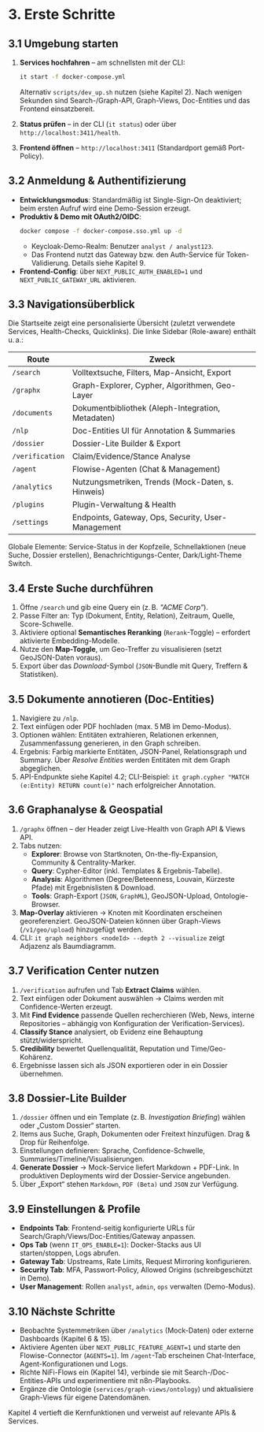 # 3. Erste Schritte

## 3.1 Umgebung starten

1. **Services hochfahren** – am schnellsten mit der CLI:
   ```bash
   it start -f docker-compose.yml
   ```
   Alternativ `scripts/dev_up.sh` nutzen (siehe Kapitel 2). Nach wenigen Sekunden sind Search-/Graph-API, Graph-Views, Doc-Entities und das Frontend einsatzbereit.

2. **Status prüfen** – in der CLI (`it status`) oder über `http://localhost:3411/health`.

3. **Frontend öffnen** – `http://localhost:3411` (Standardport gemäß Port-Policy).

## 3.2 Anmeldung & Authentifizierung

- **Entwicklungsmodus**: Standardmäßig ist Single-Sign-On deaktiviert; beim ersten Aufruf wird eine Demo-Session erzeugt.
- **Produktiv & Demo mit OAuth2/OIDC**:
  ```bash
  docker compose -f docker-compose.sso.yml up -d
  ```
  - Keycloak-Demo-Realm: Benutzer `analyst / analyst123`. 
  - Das Frontend nutzt das Gateway bzw. den Auth-Service für Token-Validierung. Details siehe Kapitel 9.
- **Frontend-Config**: über `NEXT_PUBLIC_AUTH_ENABLED=1` und `NEXT_PUBLIC_GATEWAY_URL` aktivieren.

## 3.3 Navigationsüberblick

Die Startseite zeigt eine personalisierte Übersicht (zuletzt verwendete Services, Health-Checks, Quicklinks). Die linke Sidebar (Role-aware) enthält u. a.:

| Route | Zweck |
| ----- | ----- |
| `/search` | Volltextsuche, Filters, Map-Ansicht, Export |
| `/graphx` | Graph-Explorer, Cypher, Algorithmen, Geo-Layer |
| `/documents` | Dokumentbibliothek (Aleph-Integration, Metadaten) |
| `/nlp` | Doc-Entities UI für Annotation & Summaries |
| `/dossier` | Dossier-Lite Builder & Export |
| `/verification` | Claim/Evidence/Stance Analyse |
| `/agent` | Flowise-Agenten (Chat & Management) |
| `/analytics` | Nutzungsmetriken, Trends (Mock-Daten, s. Hinweis) |
| `/plugins` | Plugin-Verwaltung & Health |
| `/settings` | Endpoints, Gateway, Ops, Security, User-Management |

Globale Elemente: Service-Status in der Kopfzeile, Schnellaktionen (neue Suche, Dossier erstellen), Benachrichtigungs-Center, Dark/Light-Theme Switch.

## 3.4 Erste Suche durchführen

1. Öffne `/search` und gib eine Query ein (z. B. *"ACME Corp"*).
2. Passe Filter an: Typ (Dokument, Entity, Relation), Zeitraum, Quelle, Score-Schwelle.
3. Aktiviere optional **Semantisches Reranking** (`Rerank`-Toggle) – erfordert aktivierte Embedding-Modelle.
4. Nutze den **Map-Toggle**, um Geo-Treffer zu visualisieren (setzt GeoJSON-Daten voraus).
5. Export über das *Download*-Symbol (`JSON`-Bundle mit Query, Treffern & Statistiken).

## 3.5 Dokumente annotieren (Doc-Entities)

1. Navigiere zu `/nlp`.
2. Text einfügen oder PDF hochladen (max. 5 MB im Demo-Modus).
3. Optionen wählen: Entitäten extrahieren, Relationen erkennen, Zusammenfassung generieren, in den Graph schreiben.
4. Ergebnis: Farbig markierte Entitäten, JSON-Panel, Relationsgraph und Summary. Über *Resolve Entities* werden Entitäten mit dem Graph abgeglichen.
5. API-Endpunkte siehe Kapitel 4.2; CLI-Beispiel: `it graph.cypher "MATCH (e:Entity) RETURN count(e)"` nach erfolgreicher Annotation.

## 3.6 Graphanalyse & Geospatial

1. `/graphx` öffnen – der Header zeigt Live-Health von Graph API & Views API.
2. Tabs nutzen:
   - **Explorer**: Browse von Startknoten, On-the-fly-Expansion, Community & Centrality-Marker.
   - **Query**: Cypher-Editor (inkl. Templates & Ergebnis-Tabelle).
   - **Analysis**: Algorithmen (Degree/Beteenness, Louvain, Kürzeste Pfade) mit Ergebnislisten & Download.
   - **Tools**: Graph-Export (`JSON`, `GraphML`), GeoJSON-Upload, Ontologie-Browser.
3. **Map-Overlay** aktivieren → Knoten mit Koordinaten erscheinen georeferenziert. GeoJSON-Dateien können über Graph-Views (`/v1/geo/upload`) hinzugefügt werden.
4. CLI: `it graph neighbors <nodeId> --depth 2 --visualize` zeigt Adjazenz als Baumdiagramm.

## 3.7 Verification Center nutzen

1. `/verification` aufrufen und Tab **Extract Claims** wählen.
2. Text einfügen oder Dokument auswählen → Claims werden mit Confidence-Werten erzeugt.
3. Mit **Find Evidence** passende Quellen recherchieren (Web, News, interne Repositories – abhängig von Konfiguration der Verification-Services).
4. **Classify Stance** analysiert, ob Evidenz eine Behauptung stützt/widerspricht.
5. **Credibility** bewertet Quellenqualität, Reputation und Time/Geo-Kohärenz.
6. Ergebnisse lassen sich als JSON exportieren oder in ein Dossier übernehmen.

## 3.8 Dossier-Lite Builder

1. `/dossier` öffnen und ein Template (z. B. *Investigation Briefing*) wählen oder „Custom Dossier“ starten.
2. Items aus Suche, Graph, Dokumenten oder Freitext hinzufügen. Drag & Drop für Reihenfolge.
3. Einstellungen definieren: Sprache, Confidence-Schwelle, Summaries/Timeline/Visualisierungen.
4. **Generate Dossier** → Mock-Service liefert Markdown + PDF-Link. In produktiven Deployments wird der Dossier-Service angebunden.
5. Über „Export“ stehen `Markdown`, `PDF (Beta)` und `JSON` zur Verfügung.

## 3.9 Einstellungen & Profile

- **Endpoints Tab**: Frontend-seitig konfigurierte URLs für Search/Graph/Views/Doc-Entities/Gateway anpassen.
- **Ops Tab** (wenn `IT_OPS_ENABLE=1`): Docker-Stacks aus UI starten/stoppen, Logs abrufen.
- **Gateway Tab**: Upstreams, Rate Limits, Request Mirroring konfigurieren.
- **Security Tab**: MFA, Passwort-Policy, Allowed Origins (schreibgeschützt in Demo).
- **User Management**: Rollen `analyst`, `admin`, `ops` verwalten (Demo-Modus).

## 3.10 Nächste Schritte

- Beobachte Systemmetriken über `/analytics` (Mock-Daten) oder externe Dashboards (Kapitel 6 & 15).
- Aktiviere Agenten über `NEXT_PUBLIC_FEATURE_AGENT=1` und starte den Flowise-Connector (`AGENTS=1`). Im `/agent`-Tab erscheinen Chat-Interface, Agent-Konfigurationen und Logs.
- Richte NiFi-Flows ein (Kapitel 14), verbinde sie mit Search-/Doc-Entities-APIs und experimentiere mit n8n-Playbooks.
- Ergänze die Ontologie (`services/graph-views/ontology`) und aktualisiere Graph-Views für eigene Datendomänen.

Kapitel 4 vertieft die Kernfunktionen und verweist auf relevante APIs & Services.
